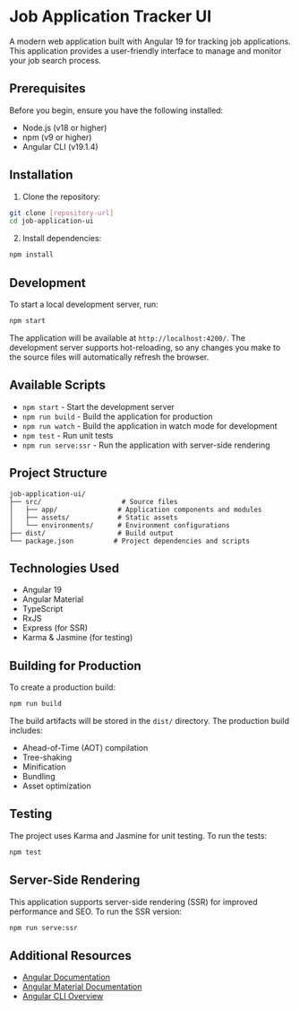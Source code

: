 # Job Application Tracker UI

A modern web application built with Angular 19 for tracking job applications. This application provides a user-friendly interface to manage and monitor your job search process.

## Prerequisites

Before you begin, ensure you have the following installed:
- Node.js (v18 or higher)
- npm (v9 or higher)
- Angular CLI (v19.1.4)

## Installation

1. Clone the repository:
```bash
git clone [repository-url]
cd job-application-ui
```

2. Install dependencies:
```bash
npm install
```

## Development

To start a local development server, run:

```bash
npm start
```

The application will be available at `http://localhost:4200/`. The development server supports hot-reloading, so any changes you make to the source files will automatically refresh the browser.

## Available Scripts

- `npm start` - Start the development server
- `npm run build` - Build the application for production
- `npm run watch` - Build the application in watch mode for development
- `npm test` - Run unit tests
- `npm run serve:ssr` - Run the application with server-side rendering

## Project Structure

```
job-application-ui/
├── src/                    # Source files
│   ├── app/               # Application components and modules
│   ├── assets/            # Static assets
│   └── environments/      # Environment configurations
├── dist/                  # Build output
└── package.json          # Project dependencies and scripts
```

## Technologies Used

- Angular 19
- Angular Material
- TypeScript
- RxJS
- Express (for SSR)
- Karma & Jasmine (for testing)

## Building for Production

To create a production build:

```bash
npm run build
```

The build artifacts will be stored in the `dist/` directory. The production build includes:
- Ahead-of-Time (AOT) compilation
- Tree-shaking
- Minification
- Bundling
- Asset optimization

## Testing

The project uses Karma and Jasmine for unit testing. To run the tests:

```bash
npm test
```

## Server-Side Rendering

This application supports server-side rendering (SSR) for improved performance and SEO. To run the SSR version:

```bash
npm run serve:ssr
```

## Additional Resources

- [Angular Documentation](https://angular.io/docs)
- [Angular Material Documentation](https://material.angular.io/)
- [Angular CLI Overview](https://angular.dev/tools/cli)
